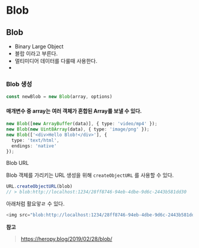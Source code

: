 # Blob
## Blob
- Binary Large Object
- 블랍 이라고 부른다.
- 멀티미디어 데이터를 다룰때 사용한다.
- 

### Blob 생성
```typescript
const newBlob = new Blob(array, options)
```

#### 매개변수 중 array는 여러 객체가 혼합된 Array를 보낼 수 있다.
```typescript
new Blob([new ArrayBuffer(data)], { type: 'video/mp4' });
new Blob(new Uint8Array(data), { type: 'image/png' });  
new Blob(['<div>Hello Blob!</div>'], {
  type: 'text/html',
  endings: 'native'
});
```

Blob URL

Blob 객체를 가리키는 URL 생성을 위해 `createObjectURL` 를 사용할 수 있다.

```typescript
URL.createObjectURL(blob)
// > blob:http://localhost:1234/28ff8746-94eb-4dbe-9d6c-2443b581dd30
```

아래처럼 활요앟ㄹ 수 있다.
```typescript
<img src="blob:http://localhost:1234/28ff8746-94eb-4dbe-9d6c-2443b581dd30" alt="Blob URL Image" />
```

**참고**
> https://heropy.blog/2019/02/28/blob/